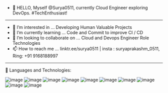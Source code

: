 - 👋 HELLO, Myself @Surya0511, currently Cloud Engineer exploring DevOps. #TechEnthusiast!

---------------------------------------------------------------------------------------------------
  
- 👀 I’m interested in ... Developing Human Valuable Projects     
- 🌱 I’m currently learning ... Code and Commit to improve CI / CD
- 💞️ I’m looking to collaborate on ... Cloud and Devops Engineer Role Technologies
- 📫 How to reach me ... linktr.ee/surya0511 | insta : suryaprakashm_0511, Ring: +91 9168188997

---------------------------------------------------------------------------------------------------
🚀 Languages and Technologies:

![image](https://github.com/Surya0511/Surya0511/assets/88575112/6d271116-9f6a-41df-a0c3-a492f1ea25ff) ![image](https://github.com/Surya0511/Surya0511/assets/88575112/01646008-42bc-44d5-b56c-1a59148597a5) ![image](https://github.com/Surya0511/Surya0511/assets/88575112/bba1a795-52a3-4301-91b8-a2baa21131c5) ![image](https://github.com/Surya0511/Surya0511/assets/88575112/91c90c60-159c-4c2c-b59c-fad788e46c7b) ![image](https://github.com/Surya0511/Surya0511/assets/88575112/1e353b61-df77-4a40-b635-04cc6a1ca6a6) ![image](https://github.com/Surya0511/Surya0511/assets/88575112/f40b41b6-c23e-486d-aa06-020bb5a52595) ![image](https://github.com/Surya0511/Surya0511/assets/88575112/6f9b5fd5-dd63-4c66-8dd2-ee98a82373c4) ![image](https://github.com/Surya0511/Surya0511/assets/88575112/2783ffc0-4242-4f3e-a2c9-5785b561411e) ![image](https://github.com/Surya0511/Surya0511/assets/88575112/463edeff-b8a4-4f6c-a34f-357c00f0fc4d) ![image](https://github.com/Surya0511/Surya0511/assets/88575112/3c5e74ed-daff-4442-ab1a-ee0ae27a4a4d)









<!---
Surya0511/Surya0511 is a ✨ special ✨ repository because its `README.md` (this file) appears on your GitHub profile.
You can click the Preview link to take a look at your changes.
--->

